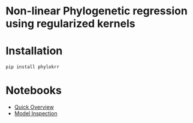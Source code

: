 # Non-linear Phylogenetic regression using regularized kernels


# Installation

```
pip install phylokrr
```

# Notebooks

* [Quick Overview](https://colab.research.google.com/drive/1TrQymi-D6B4KCmWciqneMzMDfTEcTSYX?usp=sharing)
* [Model Inspection](https://colab.research.google.com/drive/1sW67wIf7IH30zpLPe0qo8wlvBOTLYLaU?usp=sharing)


